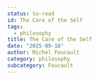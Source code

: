 ```yaml
---
status: to-read
id: The Care of the Self
tags:
  - philosophy
title: The Care of the Self
date: "2025-09-18"
author: Michel Foucault
category: philosophy
subcategory: Foucault
---
```

